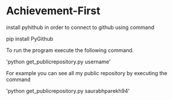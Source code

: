 # Achievement-First

install pyhithub in order to connect to github using command

pip install PyGithub

To run the program execute the following command. 

'python get_publicrepository.py username'

For example you can see all my public repository by executing the command

'python get_publicrepository.py saurabhparekh94'
